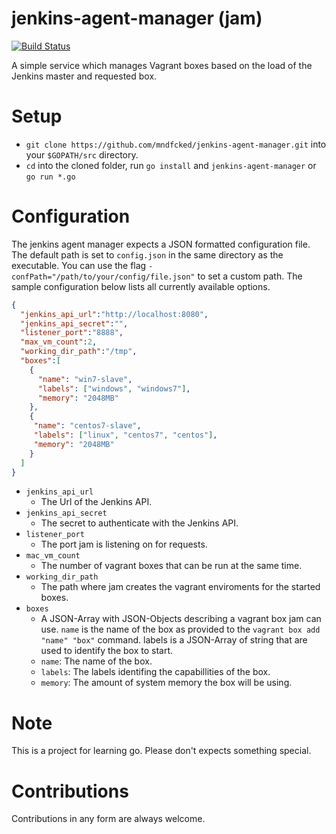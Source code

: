 jenkins-agent-manager (jam)
======================

[![Build Status](https://travis-ci.org/mndfcked/jenkins-agent-manager.svg?branch=master)](https://travis-ci.org/mndfcked/jenkins-agent-manager)

A simple service which manages Vagrant boxes based on the load of the Jenkins master and requested box.

# Setup
* `git clone https://github.com/mndfcked/jenkins-agent-manager.git` into your `$GOPATH/src` directory.
* `cd` into the cloned folder, run `go install` and `jenkins-agent-manager` or `go run *.go` 

# Configuration
The jenkins agent manager expects a JSON formatted configuration file. The default path is set to `config.json` in the same directory as the executable. You can use the flag `-confPath="/path/to/your/config/file.json"` to set a custom path.
The sample configuration below lists all currently available options.
```JSON
{
  "jenkins_api_url":"http://localhost:8080",
  "jenkins_api_secret":"",
  "listener_port":"8888",
  "max_vm_count":2,
  "working_dir_path":"/tmp",
  "boxes":[
    {
      "name": "win7-slave",
      "labels": ["windows", "windows7"],
      "memory": "2048MB"    
    },
    {
     "name": "centos7-slave",
     "labels": ["linux", "centos7", "centos"],
     "memory": "2048MB"
    }  
  ]
}
```

* `jenkins_api_url`
  * The Url of the Jenkins API.
* `jenkins_api_secret`
  * The secret to authenticate with the Jenkins API.
* `listener_port` 
  * The port jam is listening on for requests.
* `mac_vm_count`
  * The number of vagrant boxes that can be run at the same time.
* `working_dir_path`
  * The path where jam creates the vagrant enviroments for the started boxes.
* `boxes`
  * A JSON-Array with JSON-Objects describing a vagrant box jam can use. `name` is the name of the box as provided to the `vagrant box add "name" "box"` command. labels is a JSON-Array of string that are used to identify the box to start.
  * `name`: The name of the box.
  * `labels`: The labels identifing the capabillities of the box.
  * `memory`: The amount of system memory the box will be using.

# Note
This is a project for learning go. Please don't expects something special.

# Contributions
Contributions in any form are always welcome.
